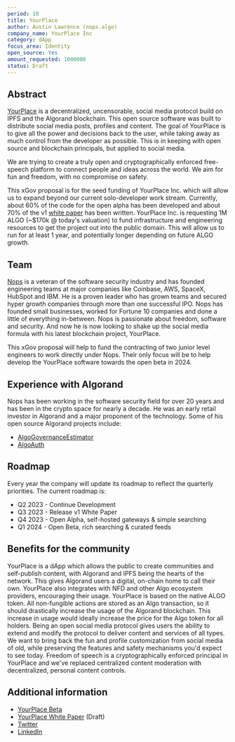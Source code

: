 ```yaml
---
period: 10
title: YourPlace
author: Austin Lawrence (nops.algo)
company_name: YourPlace Inc
category: dApp
focus_area: Identity
open_source: Yes
amount_requested: 1000000
status: Draft
---
```


## Abstract
[YourPlace](https://yourplace.network) is a decentralized, uncensorable, social media protocol build on IPFS and the Algorand blockchain. This open source software was built to distribute social media posts, profiles and content.
The goal of YourPlace is to give all the power and decisions back to the user, while taking away as much control from the developer as possible. This is in keeping with open source and blockchain principals, but applied to social media.

We are trying to create a truly open and cryptographically enforced free-speech platform to connect people and ideas across the world. We aim for fun and freedom, with no compromise on safety.

This xGov proposal is for the seed funding of YourPlace Inc. which will allow us to expand beyond our current solo-developer work stream.
Currently, about 60% of the code for the open alpha has been developed and about 70% of the v1 [white paper](https://whitepaper.yourplace.network) has been written.
YourPlace Inc. is requesting 1M ALGO (~$170k @ today's valuation) to fund infrastructure and engineering resources to get the project out into the public domain. This will allow us to run for at least 1 year, and potentially longer depending on future ALGO growth.

## Team
[Nops](https://www.linkedin.com/in/0x9090) is a veteran of the software security industry and has founded engineering teams at major companies like Coinbase, AWS, SpaceX, HubSpot and IBM.
He is a proven leader who has grown teams and secured hyper growth companies through more than one successful IPO. Nops has founded small businesses, worked for Fortune 10 companies and done a little of everything in-between.
Nops is passionate about freedom, software and security. And now he is now looking to shake up the social media formula with his latest blockchain project, YourPlace.

This xGov proposal will help to fund the contracting of two junior level engineers to work directly under Nops. Their only focus will be to help develop the YourPlace software towards the open beta in 2024.

## Experience with Algorand
Nops has been working in the software security field for over 20 years and has been in the crypto space for nearly a decade. He was an early retail investor in Algorand and a major proponent of the technology.
Some of his open source Algorand projects include:
* [AlgoGovernanceEstimator](https://github.com/0x9090/AlgoGovernanceEstimator)
* [AlgoAuth](https://github.com/NullableLabs/AlgoAuth)

## Roadmap
Every year the company will update its roadmap to reflect the quarterly priorities. The current roadmap is:
* Q2 2023 - Continue Development
* Q3 2023 - Release v1 White Paper
* Q4 2023 - Open Alpha, self-hosted gateways & simple searching
* Q1 2024 - Open Beta, rich searching & curated feeds

## Benefits for the community
YourPlace is a dApp which allows the public to create communities and self-publish content, with Algorand and IPFS being the hearts of the network. This gives Algorand users a digital, on-chain home to call their own. YourPlace also integrates with NFD and other Algo ecosystem providers, encouraging their usage.
YourPlace is based on the native ALGO token. All non-fungible actions are stored as an Algo transaction, so it should drastically increase the usage of the Algorand blockchain. This increase in usage would ideally increase the price for the Algo token for all holders.
Being an open social media protocol gives users the ability to extend and modify the protocol to deliver content and services of all types. We want to bring back the fun and profile customization from social media of old, while preserving the features and safety mechanisms you'd expect to see today.
Freedom of speech is a cryptographically enforced principal in YourPlace and we've replaced centralized content moderation with decentralized, personal content controls.

## Additional information
* [YourPlace Beta](https://beta.yourplace.network)
* [YourPlace White Paper](https://whitepaper.yourplace.network) (Draft)
* [Twitter](https://twitter.com/YourPlace_Inc)
* [LinkedIn](https://www.linkedin.com/company/yourplace-network/)
